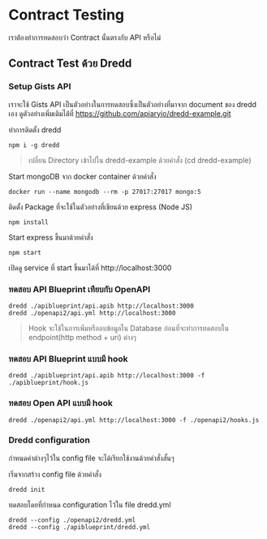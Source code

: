 # Contract Testing
เราต้่องทำการทดสอบว่า Contract นั้นตรงกับ API หรือไม่

## Contract Test ด้วย Dredd
### Setup Gists API
เราจะใช้ Gists API เป็นตัวอย่างในการทดสอบซึ่งเป็นตัวอย่างที่มาจาก document ของ dredd เอง ดูตัวอย่างเพิ่มเติมได้่ที่ https://github.com/apiaryio/dredd-example.git

ทำการติดตั้ง dredd
```
npm i -g dredd
```

> เปลี่ยน Directory เข้าไปใน dredd-example ด้วยคำสั่ง (cd dredd-example)

Start mongoDB จาก docker container ด้วยคำสั่ง
```
docker run --name mongodb --rm -p 27017:27017 mongo:5
```
ติดตั้ง Package ที่จะใช้ในตัวอย่างที่เขียนด้วย express (Node JS)
```
npm install
```
Start express ขึ้นมาด้วยคำสั่ง
```
npm start
```

เปิดดู service ที่ start ขึ้นมาได้ที่ http://localhost:3000

### ทดสอบ API Blueprint เทียบกับ OpenAPI
```
dredd ./apiblueprint/api.apib http://localhost:3000
dredd ./openapi2/api.yml http://localhost:3000
```

> Hook จะใช้ในการเพิ่มหรือลบข้อมูลใน Database ก่อนที่จะทำการทดสอบใน endpoint(http method + uri) ต่างๆ

### ทดสอบ API Blueprint แบบมี hook
```
dredd ./apiblueprint/api.apib http://localhost:3000 -f ./apiblueprint/hook.js
```

### ทดสอบ Open API แบบมี hook
```
dredd ./openapi2/api.yml http://localhost:3000 -f ./openapi2/hooks.js
```

### Dredd configuration
กำหนดค่าต่างๆไว้ใน config file จะได้เรียกใช้งานด้วยคำสั่งสั้นๆ

เริ่มจากสร้าง config file ด้วยคำสั่ง
```
dredd init
```

ทดสอบโดยที่กำหนด configuration ไว้ใน file dredd.yml
```
dredd --config ./openapi2/dredd.yml
dredd --config ./apiblueprint/dredd.yml
```
